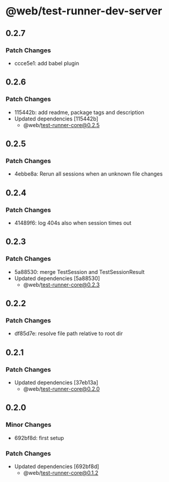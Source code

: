 # @web/test-runner-dev-server

## 0.2.7

### Patch Changes

- ccce5e1: add babel plugin

## 0.2.6

### Patch Changes

- 115442b: add readme, package tags and description
- Updated dependencies [115442b]
  - @web/test-runner-core@0.2.5

## 0.2.5

### Patch Changes

- 4ebbe8a: Rerun all sessions when an unknown file changes

## 0.2.4

### Patch Changes

- 41489f6: log 404s also when session times out

## 0.2.3

### Patch Changes

- 5a88530: merge TestSession and TestSessionResult
- Updated dependencies [5a88530]
  - @web/test-runner-core@0.2.3

## 0.2.2

### Patch Changes

- df85d7e: resolve file path relative to root dir

## 0.2.1

### Patch Changes

- Updated dependencies [37eb13a]
  - @web/test-runner-core@0.2.0

## 0.2.0

### Minor Changes

- 692bf8d: first setup

### Patch Changes

- Updated dependencies [692bf8d]
  - @web/test-runner-core@0.1.2
